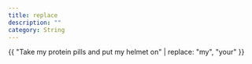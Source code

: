 ```yaml
---
title: replace
description: ""
category: String
---
```


{{ "Take my protein pills and put my helmet on" | replace: "my", "your" }}
<!-- Output: "Take your protein pills and put your helmet on" -->
